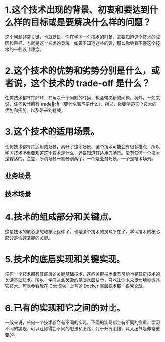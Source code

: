 # 1.这个技术出现的背景、初衷和要达到什么样的目标或是要解决什么样的问题？

这个问题非常关键，也就是说，你在学习一个技术的时候，需要知道这个技术的成因和目标，也就是这个技术的灵魂。如果不知道这些的话，那么你会看不懂这个技术的一些设计理念。

# 2.这个技术的优势和劣势分别是什么，或者说，这个技术的 trade-off 是什么？

任何技术都有其好坏，在解决一个问题的时候，也会带来新的问题。另外，一般来说，任何设计都有 tradeoff（要什么和不要什么），所以，你要清楚这个技术的优势和劣势，以及带来的挑战。

# 3.这个技术的适用场景。

任何技术都有其适用的场景，离开了这个场景，这个技术可能会有很多槽点，所以学习技术不但要知道这个技术是什么，还要知道其适用的场景。没有任何一个技术是普适的。注意，所谓场景一般分别两个，一个是业务场景，一个是技术场景。

## 业务场景

## 技术场景

# 4.技术的组成部分和关键点。

这是技术的核心思想和核心组件了，也是这个技术的灵魂所在了。学习技术的核心部分是快速掌握的关键。
# 5.技术的底层实现和关键实现。

任何一个技术都有其底层的关键基础技术，这些关键技术很有可能也是其它技术的关键基础技术。所以，学习这些关键的基础底层技术，可以让你未来很快地掌握其它技术。可以参看我在 CoolShell 上写的 Docker 底层技术那一系列文章。

# 6.已有的实现和它之间的对比。

一般来说，任何一个技术都会有不同的实现，不同的实现都会有不同的侧重。学习不同的实现，可以让你得到不同的想法和思路，对于开阔思维，深入细节是非常重要的。

